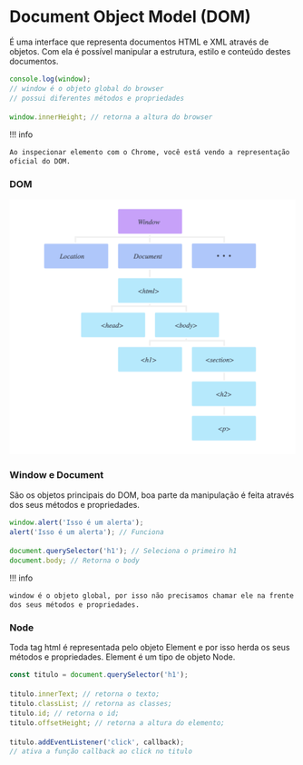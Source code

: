 # Document Object Model (DOM)

É uma interface que representa documentos HTML e XML através de objetos. Com ela é possível manipular a estrutura, estilo e conteúdo destes documentos.

```js
console.log(window);
// window é o objeto global do browser
// possui diferentes métodos e propriedades

window.innerHeight; // retorna a altura do browser
```
!!! info

    Ao inspecionar elemento com o Chrome, você está vendo a representação oficial do DOM.

### DOM

![DOM](../assets/dom.png)

### Window e Document

São os objetos principais do DOM, boa parte da manipulação é feita através dos seus métodos e propriedades.

```js
window.alert('Isso é um alerta');
alert('Isso é um alerta'); // Funciona

document.querySelector('h1'); // Seleciona o primeiro h1
document.body; // Retorna o body
```
!!! info

    window é o objeto global, por isso não precisamos chamar ele na frente dos seus métodos e propriedades.

### Node

Toda tag html é representada pelo objeto Element e por isso herda os seus métodos e propriedades. Element é um tipo de objeto Node.

```js
const titulo = document.querySelector('h1');

titulo.innerText; // retorna o texto;
titulo.classList; // retorna as classes;
titulo.id; // retorna o id;
titulo.offsetHeight; // retorna a altura do elemento;

titulo.addEventListener('click', callback);
// ativa a função callback ao click no titulo
```

